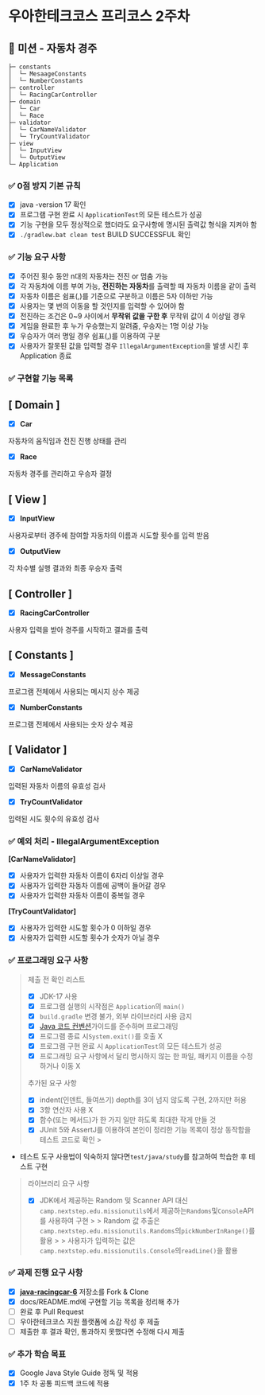 # 우아한테크코스 프리코스 2주차

## 🚗 미션 - 자동차 경주

```
├─ constants
│  └─ MesaageConstants
│  └─ NumberConstants
├─ controller
│  └─ RacingCarController
├─ domain
│  └─ Car
│  └─ Race
├─ validator
│  └─ CarNameValidator
│  └─ TryCountValidator
├─ view
│  └─ InputView
│  └─ OutputView
└─ Application
```

### ✅ 0점 방지 기본 규칙

- [x]  java -version 17 확인
- [x]  프로그램 구현 완료 시 `ApplicationTest`의 모든 테스트가 성공
- [x]  기능 구현을 모두 정상적으로 했더라도 요구사항에 명시된 출력값 형식을 지켜야 함
- [x]  `./gradlew.bat clean test` BUILD SUCCESSFUL 확인

### ✅ 기능 요구 사항

- [x]  주어진 횟수 동안 n대의 자동차는 전진 or 멈춤 가능
- [x]  각 자동차에 이름 부여 가능, **전진하는 자동차**를 출력할 때 자동차 이름을 같이 출력
- [x]  자동차 이름은 쉼표(,)를 기준으로 구분하고 이름은 5자 이하만 가능
- [x]  사용자는 몇 번의 이동을 할 것인지를 입력할 수 있어야 함
- [x]  전진하는 조건은 0~9 사이에서 **무작위 값을 구한 후** 무작위 값이 4 이상일 경우
- [x]  게임을 완료한 후 누가 우승했는지 알려줌, 우승자는 1명 이상 가능
- [x]  우승자가 여러 명일 경우 쉼표(,)를 이용하여 구분
- [x]  사용자가 잘못된 값을 입력할 경우 `IllegalArgumentException`을 발생 시킨 후 Application 종료

### ✅ 구현할 기능 목록

**[ Domain ]**
-

- [x]  **Car**

자동차의 움직임과 전진 진행 상태를 관리

- [x]  **Race**

자동차 경주를 관리하고 우승자 결정

**[ View ]**
-

- [x]  **InputView**

사용자로부터 경주에 참여할 자동차의 이름과 시도할 횟수를 입력 받음

- [x]  **OutputView**

각 차수별 실행 결과와 최종 우승자 출력

**[ Controller ]**
-

- [x]  **RacingCarController**

사용자 입력을 받아 경주를 시작하고 결과를 출력

**[ Constants ]**
-

- [x]  **MessageConstants**

프로그램 전체에서 사용되는 메시지 상수 제공

- [x]  **NumberConstants**

프로그램 전체에서 사용되는 숫자 상수 제공

**[ Validator ]**
-

- [x]  **CarNameValidator**

입력된 자동차 이름의 유효성 검사

- [x]  **TryCountValidator**

입력된 시도 횟수의 유효성 검사

### ✅ 예외 처리 - IllegalArgumentException

**[CarNameValidator]**

- [x]  사용자가 입력한 자동차 이름이 6자리 이상일 경우
- [x]  사용자가 입력한 자동차 이름에 공백이 들어갈 경우
- [x]  사용자가 입력한 자동차 이름이 중복일 경우

**[TryCountValidator]**

- [x]  사용자가 입력한 시도할 횟수가 0 이하일 경우
- [x]  사용자가 입력한 시도할 횟수가 숫자가 아닐 경우

### ✅ 프로그래밍 요구 사항

> 제출 전 확인 리스트
>
> - [x]  JDK-17 사용
> - [x]  프로그램 실행의 시작점은 `Application`의 `main()`
> - [x]  `build.gradle` 변경 불가, 외부 라이브러리 사용 금지
> - [x]  [Java 코드 컨벤션](https://github.com/woowacourse/woowacourse-docs/tree/master/styleguide/java)가이드를 준수하며 프로그래밍
> - [x]  프로그램 종료 시`System.exit()`를 호출 X
> - [x]  프로그램 구현 완료 시 `ApplicationTest`의 모든 테스트가 성공
> - [x]  프로그래밍 요구 사항에서 달리 명시하지 않는 한 파일, 패키지 이름을 수정하거나 이동 X
>
> 추가된 요구 사항
>
> - [x]  indent(인덴트, 들여쓰기) depth를 3이 넘지 않도록 구현, 2까지만 허용
> - [x]  3항 연산자 사용 X
> - [x]  함수(또는 메서드)가 한 가지 일만 하도록 최대한 작게 만들 것
> - [x]  JUnit 5와 AssertJ를 이용하여 본인이 정리한 기능 목록이 정상 동작함을 테스트 코드로 확인
    >

- 테스트 도구 사용법이 익숙하지 않다면`test/java/study`를 참고하여 학습한 후 테스트 구현

>
>
> 라이브러리 요구 사항
>
> - [x]  JDK에서 제공하는 Random 및 Scanner API 대신`camp.nextstep.edu.missionutils`에서 제공하는`Randoms`및`Console`API를 사용하여 구현
    >
    >     Random 값 추출은`camp.nextstep.edu.missionutils.Randoms`의`pickNumberInRange()`를 활용
    >
    >     사용자가 입력하는 값은`camp.nextstep.edu.missionutils.Console`의`readLine()`을 활용
>

### ✅ 과제 진행 요구 사항

- [x]  **[java-racingcar-6](https://github.com/hoonyworld/java-racingcar-6)** 저장소를 Fork & Clone
- [x]  docs/README.md에 구현할 기능 목록을 정리해 추가
- [ ]  완료 후 Pull Request
- [ ]  우아한테크코스 지원 플랫폼에 소감 작성 후 제출
- [ ]  제출한 후 결과 확인, 통과하지 못했다면 수정해 다시 제출

### ✅ 추가 학습 목표

- [x]  Google Java Style Guide 정독 및 적용
- [x]  1주 차 공통 피드백 코드에 적용